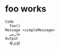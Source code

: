 # foo works

    Code
      foo()
    Message <simpleMessage>
      فارسی
    Output
      早上好
      

